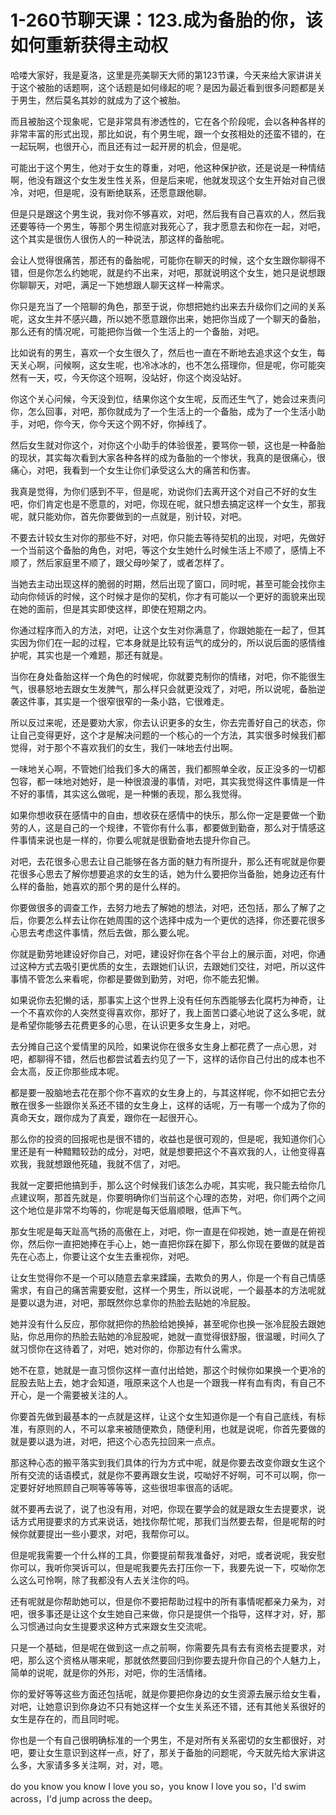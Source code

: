 # 1-260节聊天课：123.成为备胎的你，该如何重新获得主动权

哈喽大家好，我是夏洛，这里是亮美聊天大师的第123节课，今天来给大家讲讲关于这个被胎的话题啊，这个话题是如何缘起的呢？是因为最近看到很多问题都是关于男生，然后莫名其妙的就成为了这个被胎。

而且被胎这个现象呢，它是非常具有渗透性的，它在各个阶段呢，会以各种各样的非常丰富的形式出现，那比如说，有个男生呢，跟一个女孩相处的还蛮不错的，在一起玩啊，也很开心，而且还有过一起开房的机会，但是呢。

可能出于这个男生，他对于女生的尊重，对吧，他这种保护欲，还是说是一种情结啊，他没有跟这个女生发生性关系，但是后来呢，他就发现这个女生开始对自己很冷，对吧，但是呢，没有断绝联系，还愿意跟他聊。

但是只是跟这个男生说，我对你不够喜欢，对吧，然后我有自己喜欢的人，然后我还要等待一个男生，等那个男生彻底对我死心了，我才愿意去和你在一起，对吧，这个其实是很伤人很伤人的一种说法，那这样的备胎呢。

会让人觉得很痛苦，那还有的备胎呢，可能你在聊天的时候，这个女生跟你聊得不错，但是你怎么约她呢，就是约不出来，对吧，那就说明这个女生，她只是说想跟你聊聊天，对吧，满足一下她想跟人聊天这样一种需求。

你只是充当了一个陪聊的角色，那至于说，你想把她约出来去升级你们之间的关系呢，这女生并不感兴趣，所以她不愿意跟你出来，她把你当成了一个聊天的备胎，那么还有的情况呢，可能把你当做一个生活上的一个备胎，对吧。

比如说有的男生，喜欢一个女生很久了，然后也一直在不断地去追求这个女生，每天关心啊，问候啊，这女生呢，也冷冰冰的，也不怎么搭理你，但是呢，你可能突然有一天，哎，今天你这个班啊，没站好，你这个岗没站好。

你这个关心问候，今天没到位，结果你这个女生呢，反而还生气了，她会过来责问你，怎么回事，对吧，那你就成为了一个生活上的一个备胎，成为了一个生活小助手，对吧，你今天，你今天这个网不好，你掉线了。

然后女生就对你这个，对你这个小助手的体验很差，要骂你一顿，这也是一种备胎的现状，其实每次看到大家各种各样的成为备胎的一个惨状，我真的是很痛心，很痛心，对吧，我看到一个女生让你们承受这么大的痛苦和伤害。

我真是觉得，为你们感到不平，但是呢，劝说你们去离开这个对自己不好的女生吧，你们肯定也是不愿意的，对吧，你现在呢，就只想去搞定这样一个女生，那我呢，就只能劝你，首先你要做到的一点就是，别计较，对吧。

不要去计较女生对你的那些不好，对吧，你只能去等待契机的出现，对吧，先做好一个当前这个备胎的角色，对吧，等这个女生她什么时候生活上不顺了，感情上不顺了，然后家庭里不顺了，跟父母吵架了，或者怎样了。

当她去主动出现这样的脆弱的时期，然后出现了窗口，同时呢，甚至可能会找你主动向你倾诉的时候，这个时候才是你的契机，你才有可能以一个更好的面貌来出现在她的面前，但是其实即使这样，即使在短期之内。

你通过程序而入的方法，对吧，让这个女生对你满意了，你跟她能在一起了，但其实因为你们在一起的过程，它本身就是比较有运气的成分的，所以说后面的感情维护呢，其实也是一个难题，那还有就是。

当你在身处备胎这样一个角色的时候呢，你就要克制你的情绪，对吧，你不能很生气，很暴怒地去跟女生发脾气，那么样只会就更没戏了，对吧，所以说呢，备胎逆袭这件事，其实是一个很窄很窄的一条小路，它很难走。

所以反过来呢，还是要劝大家，你去认识更多的女生，你去完善好自己的状态，你让自己变得更好，这个才是解决问题的一个核心的一个方法，其实很多时候我们都觉得，对于那个不喜欢我们的女生，我们一味地去付出啊。

一味地关心啊，不管她们给我们多大的痛苦，我们都照单全收，反正没多的一切都包容，都一味地对她好，是一种很浪漫的事情，对吧，其实我觉得这件事情是一件不好的事情，其实这么做呢，是一种懒的表现，那么我觉得。

如果你想收获在感情中的自由，想收获在感情中的快乐，那么你一定是要做一个勤劳的人，这是自己的一个规律，不管你有什么事，都要做到勤奋，那么对于情感这件事情来说也是一样的，你要么呢就是很勤奋地去提升你自己。

对吧，去花很多心思去让自己能够在各方面的魅力有所提升，那么还有呢就是你要花很多心思去了解你想要追求的女生的话，她为什么要把你当备胎，她身边还有什么样的备胎，她喜欢的那个男的是什么样的。

你要做很多的调查工作，去努力地去了解她的想法，对吧，还包括，那么了解了之后，你要怎么样去让你在她周围的这个选择中成为一个更优的选择，你还要花很多心思去考虑这件事情，然后去做，那么要么呢。

你就是勤劳地建设好你自己，对吧，建设好你在各个平台上的展示面，对吧，你通过这种方式去吸引更优质的女生，去跟她们认识，去跟她们交往，对吧，所以这件事情不管怎么来看呢，你都是要做到勤劳，对吧，你不能去犯懒。

如果说你去犯懒的话，那事实上这个世界上没有任何东西能够去化腐朽为神奇，让一个不喜欢你的人突然变得喜欢你，那好了，我上面苦口婆心地说了这么多呢，就是希望你能够去花费更多的心思，在认识更多女生身上，对吧。

去分摊自己这个爱情里的风险，如果说你在很多女生身上都花费了一点心思，对吧，都聊得不错，然后也都尝试着去约见了一下，这样的话你自己付出的成本也不会太高，反正你那些成本呢。

都是要一股脑地去花在那个你不喜欢的女生身上的，与其这样呢，你不如把它去分散在很多一些跟你关系还不错的女生身上，这样的话呢，万一有哪一个成为了你的真命天女，跟你成为了真爱，跟你在一起很开心。

那么你的投资的回报呢也是很不错的，收益也是很可观的，但是呢，我知道你们心里还是有一种黯黯较劲的成分，对吧，就是想要把这个不喜欢我的人，让他变得喜欢我，我就想跟他死磕，我就不信了，对吧。

我就一定要把他搞到手，那么这个时候我们该怎么办呢，其实呢，我只能去给你几点建议啊，那首先就是，你要明确你们当前这个心理的态势，对吧，你们两个之间这个地位是非常不均等的，你呢是每天低眉顺眼，低声下气。

那女生呢是每天趾高气扬的高傲在上，对吧，你一直是在仰视她，她一直是在俯视你，然后你一直把她捧在手心上，她一直把你踩在脚下，那么你现在要做的就是首先在心态上，你要让这个女生去重视你，对吧。

让女生觉得你不是一个可以随意去拿来蹂躏，去欺负的男人，你是一个有自己情感需求，有自己的痛苦需要安慰，这样一个男生，所以说呢，一个最基本的方法呢就是要以退为进，对吧，那既然你总拿你的热脸去贴她的冷屁股。

她并没有什么反应，那你就把你的热脸给她换掉，甚至呢你也换一张冷屁股去跟她贴，你总用你的热脸去贴她的冷屁股呢，她就一直觉得很舒服，很温暖，时间久了就习惯你在这待着了，对吧，她对你的，你那边有什么需求。

她不在意，她就是一直习惯你这样一直付出给她，那这个时候你如果换一个更冷的屁股去贴上去，她才会知道，哦原来这个人也是一个跟我一样有血有肉，有自己不开心，是一个需要被关注的人。

你要首先做到最基本的一点就是这样，让这个女生知道你是一个有自己底线，有标准，有原则的人，不可以拿来被随便欺负，随便利用，也就是说呢，你首先要做的就是要以退为进，对吧，把这个心态先拉回来一点点。

那这种心态的搬平落实到我们具体的行为方式中呢，就是你要去改变你跟女生这个所有交流的话语模式，就是你不要再跟女生说，哎呦好不好啊，可不可以啊，你一定要好好地照顾自己啊等等等等，这些很坦率很高的话呢。

就不要再去说了，说了也没有用，对吧，你现在要学会的就是跟女生去提要求，说话方式用提要求的方式来说话，她找你帮忙呢，那我们当然要去帮，但是呢帮的时候你就要提出一些小要求，对吧，我帮你可以。

但是呢我需要一个什么样的工具，你要提前帮我准备好，对吧，或者说呢，我安慰你可以，我听你哭诉可以，但是呢我要先去打压你一下，我要先说一下，哎呦你怎么这么可怜啊，除了我都没有人去关注你的吗。

还有呢就是你帮助她可以，但是你不要把帮助过程中的所有事情呢都亲力亲为，对吧，很多事还是让这个女生她自己来做，你只是提供一个指导，这样才对，好，那么习惯通过向女生提要求这种方式来跟女生交流呢。

只是一个基础，但是呢在做到这一点之前啊，你需要先具有去有资格去提要求，对吧，那么这个资格从哪来呢，那就依然要回归到你要去提升你自己的个人魅力上，简单的说呢，就是你的外形，对吧，你的生活情绪。

你的爱好等等这些方面还包括呢，就是你要把你身边的女生资源去展示给女生看，对吧，让她意识到你身边不只有她这样一个女生关系还不错，还有其他关系很好的女生是存在的，而且同时呢。

你也是一个有自己很明确标准的一个男生，不是对所有关系密切的女生都很好，对吧，要让女生意识到这样一点，好了，那关于备胎的问题呢，今天就先给大家讲这么多，大家请多多关注啊，对，对，嗯。

do you know you know I love you so，you know I love you so，I'd swim across，I'd jump across the deep。

